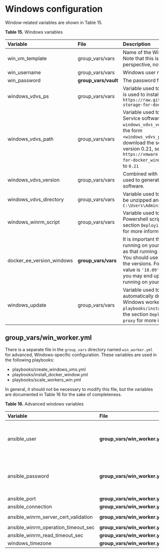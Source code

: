 # Windows configuration

Window-related variables are shown in Table 15.


**Table 15.** Windows variables

|Variable|File|Description|
|:-------|:---|:----------|
|win_vm_template|group_vars/vars|Name of the Windows 2016 VM Template to use. Note that this is the name from a vCenter perspective, not the hostname.|
|win_username|group_vars/vars|Windows user name. The default is `Administrator` |
|win_password|**group_vars/vault**|The password for the Windows account.|
|windows_vdvs_ps|group_vars/vars|Variable used to download the PowerShell script that is used to install vDVS for Windows. For example, `https://raw.githubusercontent.com/vmware/vsphere-storage-for-docker/master/install-vdvs.ps1` |
|windows_vdvs_path|group_vars/vars|Variable used to download vSphere Docker Volume Service software. This variable is combined with `windows_vdvs_version` (below) to generate a URL of the form `<windows_vdvs_path>_<windows_vdvs_version>.zip` to download the software. For example, to download version 0.21, set `windows_vdvs_path` equal to `https://vmware.bintray.com/vDVS/vsphere-storage-for-docker_windows` and `windows_vdvs_version` equal to `0.21` |
|windows_vdvs_version|group_vars/vars|Combined with `windows_vdvs_path`, this variable is used to generate the URL for downloading the software.|
|windows_vdvs_directory|group_vars/vars|Variable used to determine where vDVS software will be unzipped and installed from. The default is `C:\Users\Administrator\Downloads`|
|windows_winrm_script|group_vars/vars|Variable used to determine where the `winrm` Powershell script will be downloaded from. See the section `Deploying Windows workers behind a proxy` for more information.|
|docker_ee_version_windows|**group_vars/vars**|It is important that the version of the Docker engine running on your Windows worker nodes is the same as that running on RHEL in the rest of your cluster. You should use this variable to explicitly match up the versions. For Docker 2.1, the recommended value is `'18.09'`. If you do not explicitly set this value, you may end up with an incompatible newer version running on your Windows workers.|
|windows_update|group_vars/vars|Variable used to determine if Windows updates are automatically downloaded when installing Docker on Windows worker nodes (in the `playbooks/install_docker.yml`). Defaults to `true`. See the section `Deploying Windows workers behind a proxy` for more information.|

## group_vars/win_worker.yml

There is a separate file in the `group_vars` directory named `win_worker.yml` for advanced, Windows-specific configuration. These variables are used in the following playbooks:

-   playbooks/create_windows_vms.yml
-   playbooks/install_docker_window.yml
-   playbooks/scale_workers_win.yml

In general, it should not be necessary to modify this file, but the variables are documented in Table 16 for the sake of completeness.


**Table 16.** Advanced windows variables

|Variable|File|Description|
|:-------|:---|:----------|
|ansible_user|**group_vars/win_worker.yml**|Defaults to the Windows user account `win_username` as specified in `group_vars/vars` |
|ansible_password|**group_vars/win_worker.yml**|Defaults to the Windows user password `win_password` as specified in `group_vars/vault`|
|ansible_port|**group_vars/win_worker.yml**|5986|
|ansible_connection|**group_vars/win_worker.yml**|winrm|
|ansible_winrm_server_cert_validation|**group_vars/win_worker.yml**|Defaults to `ignore`|
|ansible_winrm_operation_timeout_sec|**group_vars/win_worker.yml**|Defaults to `250`|
|ansible_winrm_read_timeout_sec|**group_vars/win_worker.yml**|Defaults to `300`|
|windows_timezone|**group_vars/win_worker.yml**|Defaults to `15`|
